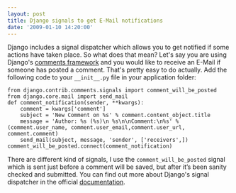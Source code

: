 ```yaml
---
layout: post
title: Django signals to get E-Mail notifications
date: '2009-01-10 14:20:00'
---
```


Django includes a signal dispatcher which allows you to get notified if some actions have taken place. So what does that mean? Let's say you are using Django's [comments framework](http://docs.djangoproject.com/en/dev/ref/contrib/comments/) and you would like to receive an E-Mail if someone has posted a comment. That's pretty easy to do actually.
Add the following code to your `__init__.py` file in your application folder:

```language-python
from django.contrib.comments.signals import comment_will_be_posted
from django.core.mail import send_mail
def comment_notification(sender, **kwargs):
    comment = kwargs['comment']
    subject = 'New Comment on %s' % comment.content_object.title
    message = 'Author: %s (%s)\n %s\n\nComment:\n%s' % (comment.user_name, comment.user_email,comment.user_url, comment.comment)
    send_mail(subject, message, 'sender', ['receivers',]) 
comment_will_be_posted.connect(comment_notification)
```

There are different kind of signals, I use the `comment_will_be_posted` signal which is sent just before a comment will be saved, but after it’s been sanity checked and submitted.
You can find out more about Django's signal dispatcher in the official [documentation](http://docs.djangoproject.com/en/dev/topics/signals/).